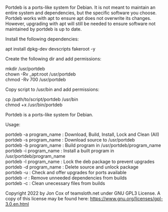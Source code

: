 Portdeb is a ports-like system for Debian. 
It is not meant to maintain an entire system and dependencies, but the specific software you choose. 
Portdeb works with apt to ensure apt does not overwrite its changes. 
However, upgrading with apt will still be needed to ensure software not maintained by portdeb is up to date.  

Install the following dependencies:

apt install dpkg-dev devscripts fakeroot -y

Create the following dir and add permissions:

mkdir /usr/portdeb  
chown -Rv _apt:root /usr/portdeb  
chmod -Rv 700 /usr/portdeb  

Copy script to /usr/bin and add permissions:

cp /path/to/script/portdeb /usr/bin  
chmod +x /usr/bin/portdeb

Portdeb is a ports-like system for Debian.

Usage:

portdeb -a program_name : Download, Build, Install, Lock and Clean (All)  
portdeb -s program_name : Download source to /usr/portdeb  
portdeb -b program_name : Build program in /usr/portdeb/program_name  
portdeb -i program_name : Install a built program in /usr/portdeb/program_name  
portdeb -l program_name : Lock the deb package to prevent upgrades  
portdeb -d program_name : Delete source and unlock package  
portdeb -u : Check and offer upgrades for ports available   
portdeb -r : Remove unneeded dependencies from builds  
portdeb -c : Clean unecessary files from builds  

Copyright 2022 by Jon Cox of teamsloth.net under GNU GPL3 License. 
A copy of this license may be found here: https://www.gnu.org/licenses/gpl-3.0.en.html 
